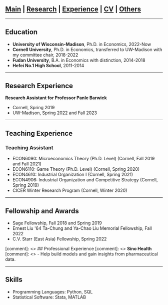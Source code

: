 ## [Main](https://tx58.github.io/) | [Research](/research.html) | [Experience](/experience.html) | [CV](/cv/cv_tianli.pdf) | [Others](/others.html)

* * *

## Education
- **University of Wisconsin-Madison**, Ph.D. in Economics, 2022-Now  
- **Cornell University**, Ph.D. in Economics, transferred to UW-Madison with my committee chair, 2018-2022 
- **Fudan University**, B.A. in Economics with distinction, 2014-2018 
- **Hefei No.1 High School**, 2011-2014

* * *

## Research Experience
**Research Assistant for Professor Panle Barwick** 
- Cornell, Spring 2019
- UW-Madison, Spring 2022 and Fall 2023

* * *

## Teaching Experience
### Teaching Assistant
- ECON6090: Microeconomics Theory (Ph.D. Level) (Cornell, Fall 2019 and Fall 2021)
- ECON6110: Game Theory (Ph.D. Level) (Cornell, Spring 2020)
- ECON4610: Industrial Organization I (Cornell, Spring 2021)
- ECON4906: Industrial Organization and Competitive Strategy (Cornell, Spring 2019)
- CICER Winter Research Program (Cornell, Winter 2020)
* * *

## Fellowship and Awards
- Sage Fellowship, Fall 2018 and Spring 2019
- Ernest Liu '64 Ta-Chung and Ya-Chao Liu Memorial Fellowship, Fall 2022
- C.V. Starr (East Asia) Fellowship, Spring 2022

[comment]: <> ## Professional Experience
[comment]: <> **Sino Health**
[comment]: <> - Help build models and gain insights from pharmaceutical data.

* * *

## Skills
- Programming Languages: Python, SQL
- Statistical Software: Stata, MATLAB

